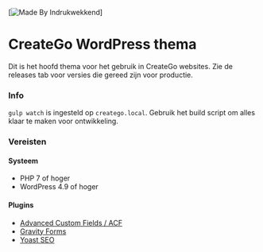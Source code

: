 [![Made By Indrukwekkend](https://img.shields.io/badge/Made%20By-Indrukwekkend-ef7b31.svg)]

# CreateGo WordPress thema

Dit is het hoofd thema voor het gebruik in CreateGo websites.
Zie de releases tab voor versies die gereed zijn voor productie.

### Info

`gulp watch` is ingesteld op `creatego.local`.
Gebruik het build script om alles klaar te maken voor ontwikkeling.

### Vereisten

#### Systeem
 * PHP 7 of hoger
 * WordPress 4.9 of hoger

#### Plugins
* [Advanced Custom Fields / ACF](https://www.advancedcustomfields.com/)
* [Gravity Forms](http://gravityforms.com/)
* [Yoast SEO](https://yoast.com/)
